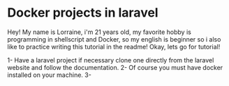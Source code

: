 # Docker projects in laravel

Hey! My name is Lorraine, i'm 21 years old, my favorite hobby is programming in shellscript and Docker, so my english is beginner so i also like to practice writing this tutorial in the readme! Okay, lets go for tutorial!

1- Have a laravel project if necessary clone one directly from the laravel website and follow the documentation.
2- Of course you must have docker installed on your machine.
3- 
